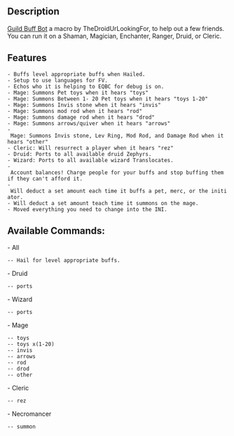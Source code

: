 ## Description

[Guild Buff Bot](https://macroquest2.com/phpBB3/viewtopic.php?f=49&t=20077) a macro by TheDroidUrLookingFor, to help
out a few friends. You can run it on a Shaman, Magician, Enchanter, Ranger, Druid, or Cleric.

## Features

`- Buffs level appropriate buffs when Hailed.`  
`- Setup to use languages for FV.`  
`- Echos who it is helping to EQBC for debug is on.`  
`- Mage: Summons Pet toys when it hears "toys"`  
`- Mage: Summons Between 1- 20 Pet toys when it hears "toys 1-20"`  
`- Mage: Summons Invis stone when it hears "invis"`  
`- Mage: Summons mod rod when it hears "rod"`  
`- Mage: Summons damage rod when it hears "drod"`  
`- Mage: Summons arrows/quiver when it hears "arrows"`  
`- Mage: Summons Invis stone, Lev Ring, Mod Rod, and Damage Rod when it hears "other"`  
`- Cleric: Will resurrect a player when it hears "rez"`  
`- Druid: Ports to all available druid Zephyrs.`  
`- Wizard: Ports to all available wizard Translocates.`  
`- Account balances! Charge people for your buffs and stop buffing them if they can't afford it.`  
`- Will deduct a set amount each time it buffs a pet, merc, or the initiator.`  
`- Will deduct a set amount teach time it summons on the mage.`  
`- Moved everything you need to change into the INI.`

## Available Commands:

\- All

`-- Hail for level appropriate buffs.`

\- Druid

`-- ports`

\- Wizard

`-- ports`

\- Mage

`-- toys`  
`-- toys x(1-20)`  
`-- invis`  
`-- arrows`  
`-- rod`  
`-- drod`  
`-- other`

\- Cleric

`-- rez`

\- Necromancer

`-- summon`


